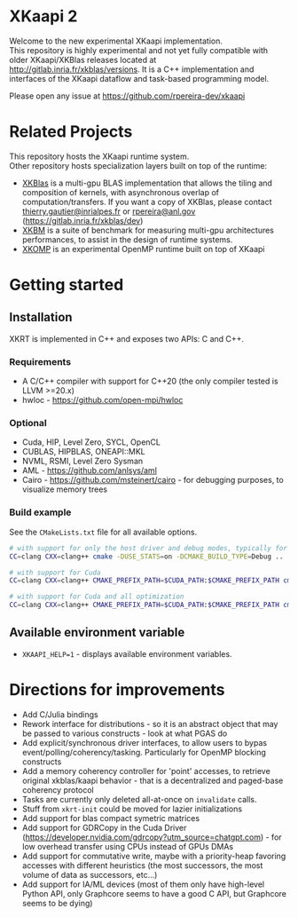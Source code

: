 # XKaapi 2

Welcome to the new experimental XKaapi implementation.   
This repository is highly experimental and not yet fully compatible with older XKaapi/XKBlas releases located at http://gitlab.inria.fr/xkblas/versions.
It is a C++ implementation and interfaces of the XKaapi dataflow and task-based programming model.

Please open any issue at https://github.com/rpereira-dev/xkaapi

# Related Projects
This repository hosts the XKaapi runtime system.    
Other repository hosts specialization layers built on top of the runtime:
- [XKBlas](https://gitlab.inria.fr/xkblas/dev/-/tree/v2.0) is a multi-gpu BLAS implementation that allows the tiling and composition of kernels, with asynchronous overlap of computation/transfers. If you want a copy of XKBlas, please contact thierry.gautier@inrialpes.fr or rpereira@anl.gov (https://gitlab.inria.fr/xkblas/dev)
- [XKBM](https://github.com/anlsys/xkbm) is a suite of benchmark for measuring multi-gpu architectures performances, to assist in the design of runtime systems.
- [XKOMP](https://github.com/anlsys/xkomp) is an experimental OpenMP runtime built on top of XKaapi

# Getting started

## Installation

XKRT is implemented in C++ and exposes two APIs: C and C++.

### Requirements
- A C/C++ compiler with support for C++20 (the only compiler tested is LLVM >=20.x)
- hwloc - https://github.com/open-mpi/hwloc

### Optional
- Cuda, HIP, Level Zero, SYCL, OpenCL
- CUBLAS, HIPBLAS, ONEAPI::MKL
- NVML, RSMI, Level Zero Sysman
- AML - https://github.com/anlsys/aml
- Cairo - https://github.com/msteinert/cairo - for debugging purposes, to visualize memory trees

### Build example
See the `CMakeLists.txt` file for all available options.

```bash
# with support for only the host driver and debug modes, typically for developing on local machines with no GPUs
CC=clang CXX=clang++ cmake -DUSE_STATS=on -DCMAKE_BUILD_TYPE=Debug ..

# with support for Cuda
CC=clang CXX=clang++ CMAKE_PREFIX_PATH=$CUDA_PATH:$CMAKE_PREFIX_PATH cmake -DUSE_CUDA=on ..

# with support for Cuda and all optimization
CC=clang CXX=clang++ CMAKE_PREFIX_PATH=$CUDA_PATH:$CMAKE_PREFIX_PATH cmake -DUSE_CUDA=on -DUSE_SHUT_UP=on -DENABLE_HEAVY_DEBUG=off -DCMAKE_BUILD_TYPE=Release ..
```

## Available environment variable
- `XKAAPI_HELP=1` - displays available environment variables.

# Directions for improvements
- Add C/Julia bindings
- Rework interface for distributions - so it is an abstract object that may be passed to various constructs - look at what PGAS do
- Add explicit/synchronous driver interfaces, to allow users to bypas event/polling/coherency/tasking. Particularly for OpenMP blocking constructs
- Add a memory coherency controller for 'point' accesses, to retrieve original xkblas/kaapi behavior - that is a decentralized and paged-base coherency protocol
- Tasks are currently only deleted all-at-once on `invalidate` calls.
- Stuff from `xkrt-init` could be moved for lazier initializations
- Add support for blas compact symetric matrices
- Add support for GDRCopy in the Cuda Driver (https://developer.nvidia.com/gdrcopy?utm_source=chatgpt.com) - for low overhead transfer using CPUs instead of GPUs DMAs
- Add support for commutative write, maybe with a priority-heap favoring accesses with different heuristics (the most successors, the most volume of data as successors, etc...)
- Add support for IA/ML devices (most of them only have high-level Python API, only Graphcore seems to have a good C API, but Graphcore seems to be dying)
